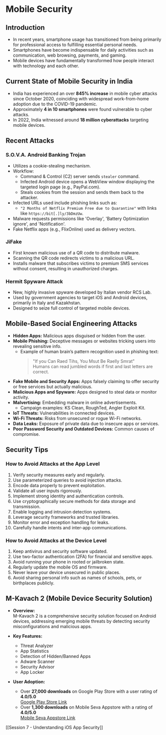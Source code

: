 # Mobile Security

## Introduction
- In recent years, smartphone usage has transitioned from being primarily for professional access to fulfilling essential personal needs.
- Smartphones have become indispensable for daily activities such as communication, web browsing, payments, and gaming.
- Mobile devices have fundamentally transformed how people interact with technology and each other.

## Current State of Mobile Security in India
- India has experienced an over **845% increase** in mobile cyber attacks since October 2020, coinciding with widespread work-from-home adoption due to the COVID-19 pandemic.
- Approximately **4 in 10 smartphones** were found vulnerable to cyber attacks.
- In 2022, India witnessed around **18 million cyberattacks** targeting mobile devices.

## Recent Attacks

### S.O.V.A. Android Banking Trojan
- Utilizes a cookie-stealing mechanism.
- Workflow:
  - Command & Control (C2) server sends `stealer` command.
  - Infected Android device opens a WebView window displaying the targeted login page (e.g., PayPal.com).
  - Steals cookies from the session and sends them back to the attacker.
- Infected URLs used include phishing links such as:
  - `"2 Months of Netflix Premium Free due to Quarantine"` with links like `https://bit[.]ly/3bDmzUw`.
- Malware requests permissions like 'Overlay', 'Battery Optimization ignore', and 'Notification'.
- Fake Netflix apps (e.g., FlixOnline) used as delivery vectors.

### JiFake
- First known malicious use of a QR code to distribute malware.
- Scanning the QR code redirects victims to a malicious URL.
- Installs malware that subscribes victims to premium SMS services without consent, resulting in unauthorized charges.

### Hermit Spyware Attack
- New, highly invasive spyware developed by Italian vendor RCS Lab.
- Used by government agencies to target iOS and Android devices, primarily in Italy and Kazakhstan.
- Designed to seize full control of targeted mobile devices.

## Mobile-Based Social Engineering Attacks

- **Hidden Apps:** Malicious apps disguised or hidden from the user.
- **Mobile Phishing:** Deceptive messages or websites tricking users into revealing sensitive info.
  - Example of human brain’s pattern recognition used in phishing text:
    > "If you Can Raed Tihs, You Msut Be Raelly Smrat"  
    > Humans can read jumbled words if first and last letters are correct.
- **Fake Mobile and Security Apps:** Apps falsely claiming to offer security or free services but actually malicious.
- **Malicious Apps and Spyware:** Apps designed to steal data or monitor activity.
- **Malvertising:** Embedding malware in online advertisements.
  - Campaign examples: KS Clean, RoughTed, Angler Exploit Kit.
- **IoT Threats:** Vulnerabilities in connected devices.
- **Wi-Fi Threats:** Risks from unsecured or rogue Wi-Fi networks.
- **Data Leaks:** Exposure of private data due to insecure apps or services.
- **Poor Password Security and Outdated Devices:** Common causes of compromise.

## Security Tips

### How to Avoid Attacks at the App Level
1. Verify security measures early and regularly.
2. Use parameterized queries to avoid injection attacks.
3. Encode data properly to prevent exploitation.
4. Validate all user inputs rigorously.
5. Implement strong identity and authentication controls.
6. Use cryptographically secure methods for data storage and transmission.
7. Enable logging and intrusion detection systems.
8. Leverage security frameworks and trusted libraries.
9. Monitor error and exception handling for leaks.
10. Carefully handle intents and inter-app communications.

### How to Avoid Attacks at the Device Level
1. Keep antivirus and security software updated.
2. Use two-factor authentication (2FA) for financial and sensitive apps.
3. Avoid running your phone in rooted or jailbroken state.
4. Regularly update the mobile OS and firmware.
5. Never leave your device unsecured in public places.
6. Avoid sharing personal info such as names of schools, pets, or birthplaces publicly.

## M-Kavach 2 (Mobile Device Security Solution)

- **Overview:**  
  M-Kavach 2 is a comprehensive security solution focused on Android devices, addressing emerging mobile threats by detecting security misconfigurations and malicious apps.

- **Key Features:**
  - Threat Analyzer
  - App Statistics
  - Detection of Hidden/Banned Apps
  - Adware Scanner
  - Security Advisor
  - App Locker

- **User Adoption:**
  - Over **27,000 downloads** on Google Play Store with a user rating of **4.0/5.0**  
    [Google Play Store Link](https://play.google.com/store/apps/details?id=org.cdac.updatemkavach)
  - Over **1,300 downloads** on Mobile Seva Appstore with a rating of **4.0/5.0**  
    [Mobile Seva Appstore Link](https://apps.mgov.gov.in/app-info/1538)

[[Session 7 - Understanding iOS App Security]]